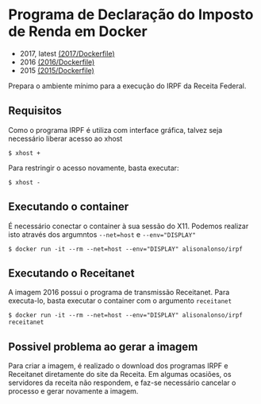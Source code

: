 # Programa de Declaração do Imposto de Renda em Docker

- 2017, latest [(2017/Dockerfile)](https://github.com/alisonalonso/dockers-lab/blob/master/irpf/2017/Dockerfile)
- 2016 [(2016/Dockerfile)](https://github.com/alisonalonso/dockers-lab/blob/master/irpf/2016/Dockerfile)
- 2015 [(2015/Dockerfile)](https://github.com/alisonalonso/dockers-lab/blob/master/irpf/2015/Dockerfile)

Prepara o ambiente mínimo para a execução do IRPF da Receita Federal.

## Requisitos

Como o programa IRPF é utiliza com interface gráfica, talvez seja necessário liberar acesso ao xhost

```
$ xhost +
```

Para restringir o acesso novamente, basta executar:

```
$ xhost -
```

## Executando o container

É necessário conectar o container à sua sessão do X11. 
Podemos realizar isto através dos argumntos `--net=host` e `--env="DISPLAY"`

```
$ docker run -it --rm --net=host --env="DISPLAY" alisonalonso/irpf
```

## Executando o Receitanet

A imagem 2016 possui o programa de transmissão Receitanet.
Para executa-lo, basta executar o container com o argumento `receitanet`

```
$ docker run -it --rm --net=host --env="DISPLAY" alisonalonso/irpf receitanet
```

## Possivel problema ao gerar a imagem

Para criar a imagem, é realizado o download dos programas IRPF e Receitanet diretamente do site da Receita.
Em algumas ocasiões, os servidores da receita não respondem, e faz-se necessário cancelar o processo e gerar novamente a imagem.
